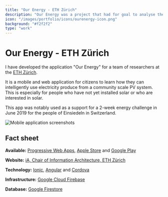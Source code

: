 ```yaml
---
title: "Our Energy - ETH Zürich"
description: "Our Energy was a project that had for goal to analyse the impact of self-consumption of electricity produced by a simulated photovoltaic system in Swiss households."
icon: "/images/portfolio/icons/ourenergy-icon.png"
background: "#f2f2f2"
type: "work"
---
```


# Our Energy - ETH Zürich

I have developed the application "Our Energy" for a team of researchers at the [ETH Zürich](https://ethz.ch/).

It is a mobile and web application for citizens to learn how they can intelligently use electricity produce from a community scale PV system. This is especially for people who have not yet installed solar or who are interested in solar.

This app was notably used as a support for a 2-week energy challenge in June 2019 for the people of Einsiedeln in Switzerland.

![Mobile application screenshots](/images/portfolio/screenshots/ourenergy.webp)

## Fact sheet

**Available:** [Progressive Web Apps](https://ourenergy.ch/), [Apple Store](https://itunes.apple.com/app/id1453497591) and [Google Play](https://play.google.com/store/apps/details?id=ch.ourenergy.ourenergy)

**Website:** [iA, Chair of Information Architecture, ETH Zürich](https://www.ia.arch.ethz.ch/our-energy/)

**Technology:** [Ionic](https://ionicframework.com/), [Angular](https://angular.io/) and [Cordova](https://cordova.apache.org/)

**Infrastructure:** [Google Cloud Firebase](https://firebase.google.com/)

**Database:** [Google Firestore](https://firebase.google.com/docs/firestore)
